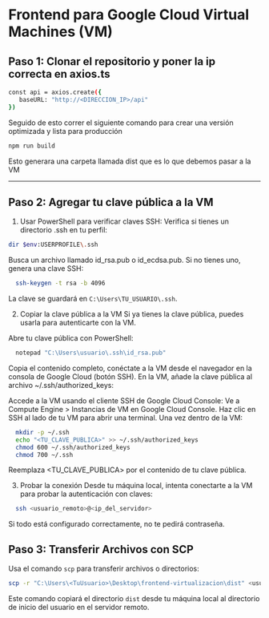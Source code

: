 # Frontend para Google Cloud Virtual Machines (VM)


## Paso 1: Clonar el repositorio y poner la ip correcta en axios.ts

 ```bash
const api = axios.create({
    baseURL: "http://<DIRECCION_IP>/api"
})
```
Seguido de esto correr el siguiente comando para crear una versión optimizada y lista para producción
 ```bash
 npm run build 
   ```
Esto generara una carpeta llamada dist que es lo que debemos pasar a la VM 

---

## Paso 2: Agregar tu clave pública a la VM

1. Usar PowerShell para verificar claves SSH:
Verifica si tienes un directorio .ssh en tu perfil:
 ```bash
 dir $env:USERPROFILE\.ssh
   ```
Busca un archivo llamado id_rsa.pub o id_ecdsa.pub. Si no tienes uno, genera una clave SSH:
 ```bash
   ssh-keygen -t rsa -b 4096
   ```
La clave se guardará en `C:\Users\TU_USUARIO\.ssh`.


2. Copiar la clave pública a la VM
Si ya tienes la clave pública, puedes usarla para autenticarte con la VM.

Abre tu clave pública con PowerShell:
 ```bash
   notepad "C:\Users\usuario\.ssh\id_rsa.pub"
   ```
Copia el contenido completo, conéctate a la VM desde el navegador en la consola de Google Cloud (botón SSH). En la VM, añade la clave pública al archivo ~/.ssh/authorized_keys:

Accede a la VM usando el cliente SSH de Google Cloud Console: Ve a Compute Engine > Instancias de VM en Google Cloud Console. Haz clic en SSH al lado de tu VM para abrir una terminal. Una vez dentro de la VM:

 ```bash
   mkdir -p ~/.ssh
   echo "<TU_CLAVE_PUBLICA>" >> ~/.ssh/authorized_keys
   chmod 600 ~/.ssh/authorized_keys
   chmod 700 ~/.ssh
   ```


Reemplaza <TU_CLAVE_PUBLICA> por el contenido de tu clave pública.

3. Probar la conexión
Desde tu máquina local, intenta conectarte a la VM para probar la autenticación con claves:
 ```bash
   ssh <usuario_remoto>@<ip_del_servidor>
   ```

Si todo está configurado correctamente, no te pedirá contraseña.


## Paso 3: Transferir Archivos con SCP

Usa el comando `scp` para transferir archivos o directorios:
   ```bash
   scp -r "C:\Users\<TuUsuario>\Desktop\frontend-virtualizacion\dist" <usuario_remoto>@<ip_del_servidor>:~
   ```
Este comando copiará el directorio `dist` desde tu máquina local al directorio de inicio del usuario en el servidor remoto.








